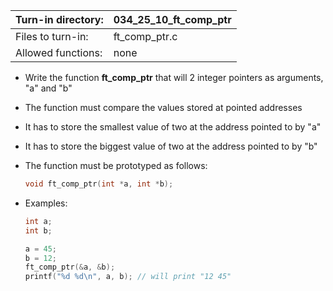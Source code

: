 Turn-in directory: | 034_25_10_ft_comp_ptr|
-------------|-------------|
Files to turn-in: | ft_comp_ptr.c |
Allowed functions: | none

* Write the function **ft_comp_ptr** that will 2 integer pointers as arguments, "a" and "b"
* The function must compare the values stored at pointed addresses
* It has to store the smallest value of two at the address pointed to by "a"
* It has to store the biggest value of two at the address pointed to by "b"
* The function must be prototyped as follows:
   ```C
   void ft_comp_ptr(int *a, int *b);
   ```
   
* Examples:
  ``` C
  int a;
  int b;
  
  a = 45;
  b = 12;
  ft_comp_ptr(&a, &b);
  printf("%d %d\n", a, b); // will print "12 45"
  ```
